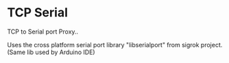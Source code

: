# TCP Serial
TCP to Serial port Proxy.. 

Uses the cross platform serial port library "libserialport" from sigrok project.  (Same lib used by Arduino IDE)
